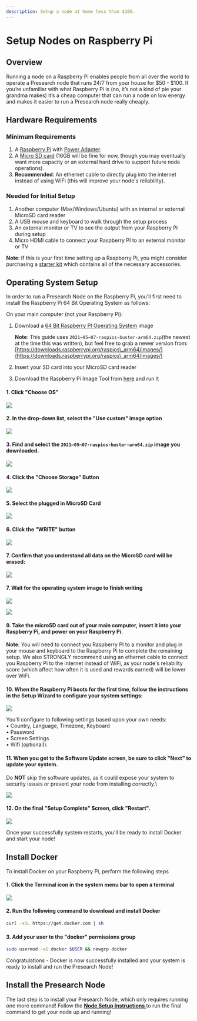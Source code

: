 ```yaml
---
description: Setup a node at home less than $100.
---
```


# Setup Nodes on Raspberry Pi

## Overview

Running a node on a Raspberry Pi enables people from all over the world to operate a Presearch node that runs 24/7 from your house for $50 - $100. If you’re unfamiliar with what Raspberry Pi is (no, it’s not a kind of pie your grandma makes) it’s a cheap computer that can run a node on low energy and makes it easier to run a Presearch node really cheaply.

## Hardware Requirements <a href="#f4ad" id="f4ad"></a>

### Minimum Requirements

1. A [Raspberry Pi](https://www.raspberrypi.org/products/raspberry-pi-4-model-b/) with [Power Adapter](https://www.amazon.com/CanaKit-Raspberry-Power-Supply-PiSwitch/dp/B07TSFYXBC).
2. A [Micro SD card](https://www.newegg.com/team-32gb-microsdhc/p/20-313-309) (16GB will be fine for now, though you may eventually want more capacity or an external hard drive to support future node operations).
3. **Recommended**: An ethernet cable to directly plug into the internet instead of using WiFi (this will improve your node's reliability).

### Needed for Initial Setup

1. Another computer (Max/Windows/Ubuntu) with an internal or external MicroSD card reader&#x20;
2. A USB mouse and keyboard to walk through the setup process
3. An external monitor or TV to see the output from your Raspberry Pi during setup
4. Micro HDMI cable to connect your Raspberry PI to an external monitor or TV

**Note**: If this is your first time setting up a Raspberry Pi, you might consider purchasing a [starter kit](https://www.canakit.com/raspberry-pi/pi-4-kits) which contains all of the necessary accessories.&#x20;

## Operating System Setup

In order to run a Presearch Node on the Raspberry Pi, you'll first need to install the Raspberry Pi 64 Bit Operating System as follows:

On your main computer (not your Raspberry Pi):

1.  Download a [64 Bit Raspberry PI Operating System](https://downloads.raspberrypi.org/raspios\_arm64/images/raspios\_arm64-2021-05-28/2021-05-07-raspios-buster-arm64.zip) image

    **Note**: This guide uses `2021–05–07-raspios-buster-arm64.zip`(the newest at the time this was written), but feel free to grab a newer version from: [https://downloads.raspberrypi.org/raspios\_arm64/images/](https://downloads.raspberrypi.org/raspios\_arm64/images/)
2. Insert your SD card into your MicroSD card reader
3. Download the Raspberry Pi Image Tool from [here](https://www.raspberrypi.com/software/) and run it

#### 1. Click "Choose OS"

![](<../.gitbook/assets/Screen Shot 2021-08-26 at 11.29.08 AM.png>)

#### 2. In the drop-down list, select the "Use custom" image option

![](<../.gitbook/assets/Screen Shot 2021-08-26 at 11.29.58 AM.png>)

#### 3. Find and select the `2021–05–07-raspios-buster-arm64.zip` image you downloaded.

![](<../.gitbook/assets/Screen Shot 2021-08-26 at 11.31.10 AM.png>)

#### 4. Click the "Choose Storage" Button

![](<../.gitbook/assets/Screen Shot 2021-08-27 at 11.17.58 AM.png>)

#### 5. Select the plugged in MicroSD Card

![](<../.gitbook/assets/Screen Shot 2021-08-26 at 11.34.27 AM.png>)

#### 6. Click the "WRITE" button

![](<../.gitbook/assets/Screen Shot 2021-08-26 at 11.34.55 AM.png>)

#### 7. Confirm that you understand all data on the MicroSD card will be erased:

![](<../.gitbook/assets/Screen Shot 2021-08-26 at 11.35.18 AM.png>)

#### 7. Wait for the operating system image to finish writing

![](<../.gitbook/assets/Screen Shot 2021-08-26 at 11.35.46 AM.png>)

![](<../.gitbook/assets/Screen Shot 2021-08-26 at 11.53.11 AM.png>)

#### 9. Take the microSD card out of your main computer, insert it into your Raspberry Pi, and power on your Raspberry Pi.

**Note**: You will need to connect you Raspberry PI to a monitor and plug in your mouse and keyboard to the Raspberry Pi to complete the remaining setup. We also STRONGLY recommend using an ethernet cable to connect you Raspberry Pi to the internet instead of WiFi, as your node's reliability score (which affect how often it is used and rewards earned) will be lower over WiFi.

#### 10. When the Raspberry Pi boots for the first time, follow the instructions in the Setup Wizard to configure your system settings:&#x20;

![](<../.gitbook/assets/image (8) (1) (1).png>)

You'll configure to following settings based upon your own needs:\
• Country, Language, Timezone, Keyboard\
• Password\
• Screen Settings\
• Wifi (optional)\


#### 11. When you get to the Software Update screen, be sure to click "Next" to update your system.&#x20;

Do **NOT** skip the software updates, as it could expose your system to security issues or prevent your node from installing correctly.\


![](<../.gitbook/assets/image (14) (1) (1).png>)



#### 12. On the final "Setup Complete" Screen, click "Restart".

![](<../.gitbook/assets/image (9) (1) (1).png>)

Once your successfully system restarts, you'll be ready to install Docker and start your node!

## Install Docker

To install Docker on your Raspberry Pi, perform the following steps

#### 1. Click the Terminal icon in the system menu bar to open a terminal

![](<../.gitbook/assets/image (12) (1) (1).png>)

#### 2. Run the following command to download and install Docker

```bash
curl -sSL https://get.docker.com | sh
```

#### 3. Add your user to the "docker" permissions group

```bash
sudo usermod -aG docker $USER && newgrp docker
```

Congratulations - Docker is now successfully installed and your system is ready to install and run the Presearch Node!

## Install the Presearch Node

The last step is to install your Presearch Node, which only requires running one more command! Follow the [**Node Setup Instructions** ](setup/) to run the final command to get your node up and running!
